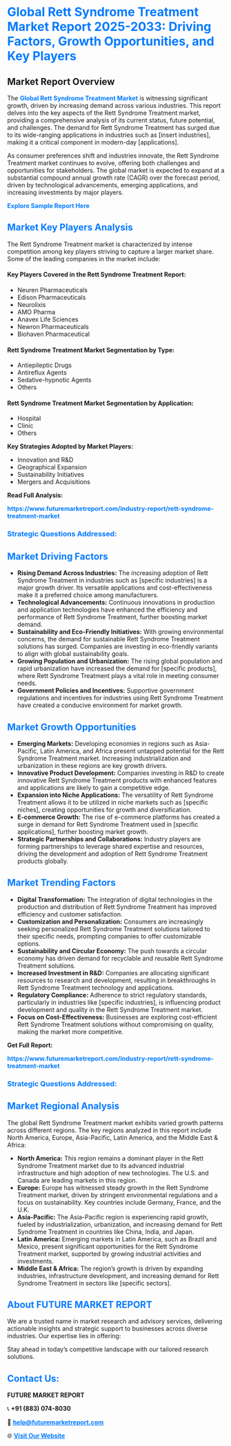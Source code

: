 <h1 style="color: #007BFF;">Global Rett Syndrome Treatment Market Report 2025-2033: Driving Factors, Growth Opportunities, and Key Players</h1>

<section id="overview">
<h2>Market Report Overview</h2>
<p>The <a href="https://www.futuremarketreport.com/industry-report/rett-syndrome-treatment-market" style="color: #007BFF; text-decoration: none;"><strong>Global Rett Syndrome Treatment Market</strong></a> is witnessing significant growth, driven by increasing demand across various industries. This report delves into the key aspects of the Rett Syndrome Treatment market, providing a comprehensive analysis of its current status, future potential, and challenges. The demand for Rett Syndrome Treatment has surged due to its wide-ranging applications in industries such as [insert industries], making it a critical component in modern-day [applications].</p>
<p>As consumer preferences shift and industries innovate, the Rett Syndrome Treatment market continues to evolve, offering both challenges and opportunities for stakeholders. The global market is expected to expand at a substantial compound annual growth rate (CAGR) over the forecast period, driven by technological advancements, emerging applications, and increasing investments by major players.</p>
</section>

<section id="overview">
<p><a href="https://www.futuremarketreport.com/request-sample/reportId=78510" style="color: #007BFF; text-decoration: none;"><strong>Explore Sample Report Here</strong></a></p>
</section>

<section id="key-players">
<h2 style="color: #007BFF;">Market Key Players Analysis</h2>
<p>The Rett Syndrome Treatment market is characterized by intense competition among key players striving to capture a larger market share. Some of the leading companies in the market include:</p>
<h4>Key Players Covered in the Rett Syndrome Treatment Report:</h4>
<ul><li>Neuren Pharmaceuticals</li><li>Edison Pharmaceuticals</li><li>Neurolixis</li><li>AMO Pharma</li><li>Anavex Life Sciences</li><li>Newron Pharmaceuticals</li><li>Biohaven Pharmaceutical</li></ul>
<h4>Rett Syndrome Treatment Market Segmentation by Type:</h4>
<ul><li>Antiepileptic Drugs</li><li>Antireflux Agents</li><li>Sedative-hypnotic Agents</li><li>Others</li></ul>

<h4>Rett Syndrome Treatment Market Segmentation by Application:</h4>
<ul><li>Hospital</li><li>Clinic</li><li>Others</li></ul>
<p><strong>Key Strategies Adopted by Market Players:</strong></p>
<ul>
<li>Innovation and R&D</li>
<li>Geographical Expansion</li>
<li>Sustainability Initiatives</li>
<li>Mergers and Acquisitions</li>
</ul>
</section>

<section>
<p><strong>Read Full Analysis: </strong></p><a href="https://www.futuremarketreport.com/industry-report/rett-syndrome-treatment-market" style="color: #007BFF; text-decoration: none;"><strong>https://www.futuremarketreport.com/industry-report/rett-syndrome-treatment-market</strong></a>
<h3 style="color: #007BFF;">Strategic Questions Addressed:</h3>
</section>

<section id="driving-factors">
<h2 style="color: #007BFF;">Market Driving Factors</h2>
<ul>
<li><strong>Rising Demand Across Industries:</strong> The increasing adoption of Rett Syndrome Treatment in industries such as [specific industries] is a major growth driver. Its versatile applications and cost-effectiveness make it a preferred choice among manufacturers.</li>
<li><strong>Technological Advancements:</strong> Continuous innovations in production and application technologies have enhanced the efficiency and performance of Rett Syndrome Treatment, further boosting market demand.</li>
<li><strong>Sustainability and Eco-Friendly Initiatives:</strong> With growing environmental concerns, the demand for sustainable Rett Syndrome Treatment solutions has surged. Companies are investing in eco-friendly variants to align with global sustainability goals.</li>
<li><strong>Growing Population and Urbanization:</strong> The rising global population and rapid urbanization have increased the demand for [specific products], where Rett Syndrome Treatment plays a vital role in meeting consumer needs.</li>
<li><strong>Government Policies and Incentives:</strong> Supportive government regulations and incentives for industries using Rett Syndrome Treatment have created a conducive environment for market growth.</li>
</ul>
</section>

<section id="growth-opportunities">
<h2 style="color: #007BFF;">Market Growth Opportunities</h2>
<ul>
<li><strong>Emerging Markets:</strong> Developing economies in regions such as Asia-Pacific, Latin America, and Africa present untapped potential for the Rett Syndrome Treatment market. Increasing industrialization and urbanization in these regions are key growth drivers.</li>
<li><strong>Innovative Product Development:</strong> Companies investing in R&D to create innovative Rett Syndrome Treatment products with enhanced features and applications are likely to gain a competitive edge.</li>
<li><strong>Expansion into Niche Applications:</strong> The versatility of Rett Syndrome Treatment allows it to be utilized in niche markets such as [specific niches], creating opportunities for growth and diversification.</li>
<li><strong>E-commerce Growth:</strong> The rise of e-commerce platforms has created a surge in demand for Rett Syndrome Treatment used in [specific applications], further boosting market growth.</li>
<li><strong>Strategic Partnerships and Collaborations:</strong> Industry players are forming partnerships to leverage shared expertise and resources, driving the development and adoption of Rett Syndrome Treatment products globally.</li>
</ul>
</section>

<section id="trending-factors">
<h2 style="color: #007BFF;">Market Trending Factors</h2>
<ul>
<li><strong>Digital Transformation:</strong> The integration of digital technologies in the production and distribution of Rett Syndrome Treatment has improved efficiency and customer satisfaction.</li>
<li><strong>Customization and Personalization:</strong> Consumers are increasingly seeking personalized Rett Syndrome Treatment solutions tailored to their specific needs, prompting companies to offer customizable options.</li>
<li><strong>Sustainability and Circular Economy:</strong> The push towards a circular economy has driven demand for recyclable and reusable Rett Syndrome Treatment solutions.</li>
<li><strong>Increased Investment in R&D:</strong> Companies are allocating significant resources to research and development, resulting in breakthroughs in Rett Syndrome Treatment technology and applications.</li>
<li><strong>Regulatory Compliance:</strong> Adherence to strict regulatory standards, particularly in industries like [specific industries], is influencing product development and quality in the Rett Syndrome Treatment market.</li>
<li><strong>Focus on Cost-Effectiveness:</strong> Businesses are exploring cost-efficient Rett Syndrome Treatment solutions without compromising on quality, making the market more competitive.</li>
</ul>
</section>

<section>
<p><strong>Get Full Report: </strong></p><a href="https://www.futuremarketreport.com/industry-report/rett-syndrome-treatment-market" style="color: #007BFF; text-decoration: none;"><strong>https://www.futuremarketreport.com/industry-report/rett-syndrome-treatment-market</strong></a>
<h3 style="color: #007BFF;">Strategic Questions Addressed:</h3>
</section>


<section id="regional-analysis">
<h2 style="color: #007BFF;">Market Regional Analysis</h2>
<p>The global Rett Syndrome Treatment market exhibits varied growth patterns across different regions. The key regions analyzed in this report include North America, Europe, Asia-Pacific, Latin America, and the Middle East & Africa:</p>
<ul>
<li><strong>North America:</strong> This region remains a dominant player in the Rett Syndrome Treatment market due to its advanced industrial infrastructure and high adoption of new technologies. The U.S. and Canada are leading markets in this region.</li>
<li><strong>Europe:</strong> Europe has witnessed steady growth in the Rett Syndrome Treatment market, driven by stringent environmental regulations and a focus on sustainability. Key countries include Germany, France, and the U.K.</li>
<li><strong>Asia-Pacific:</strong> The Asia-Pacific region is experiencing rapid growth, fueled by industrialization, urbanization, and increasing demand for Rett Syndrome Treatment in countries like China, India, and Japan.</li>
<li><strong>Latin America:</strong> Emerging markets in Latin America, such as Brazil and Mexico, present significant opportunities for the Rett Syndrome Treatment market, supported by growing industrial activities and investments.</li>
<li><strong>Middle East & Africa:</strong> The region’s growth is driven by expanding industries, infrastructure development, and increasing demand for Rett Syndrome Treatment in sectors like [specific sectors].</li>
</ul>
</section>

<footer>
<h2 style="color: #007BFF;">About FUTURE MARKET REPORT</h2>
<p>We are a trusted name in market research and advisory services, delivering actionable insights and strategic support to businesses across diverse industries. Our expertise lies in offering:</p>

<p>Stay ahead in today’s competitive landscape with our tailored research solutions.</p>

<h2 style="color: #007BFF;">Contact Us:</h2>
<p><strong>FUTURE MARKET REPORT</strong></p>
<p>📞 <strong>+91 (883) 074-8030</strong></p>
<p>📧 <strong><a href="mailto:help@futuremarketreport.com" style="color: #007BFF;">help@futuremarketreport.com</a></strong></p>
<p>🌐 <strong><a href="https://www.futuremarketreport.com/" style="color: #007BFF;">Visit Our Website</a></strong></p>
</footer>